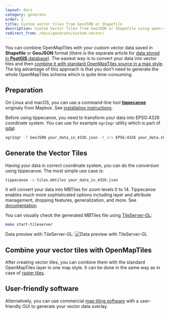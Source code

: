 ```yaml
---
layout: docs
category: generate
order: 2
title: Custom vector tiles from GeoJSON or Shapefile
description: Custom Vector Tiles from GeoJSON or Shapefile using open-source tools
redirect_from: /docs/generate/custom-vector/
---
```


You can combine OpenMapTiles with your custom vector data saved in **Shapefile** or **GeoJSON** format (there is the separate article for [data stored in **PostGIS** database](/docs/generate/custom-vector-from-postgis/)). The easiest way is to convert your data into vector tiles and then [combine it with standard OpenMapTiles source in a map style](https://openmaptiles.org/docs/raster/custom-raster/#prepare-map-style). The big advantage of this approach is that you don't need to generate the whole OpenMapTiles schema which is quite time-consuming.

## Preparation

On Linux and macOS, you can use a command-line tool [**tippecanoe**](https://github.com/felt/tippecanoe) originaly from Mapbox. See [installation instructions](https://github.com/felt/tippecanoe?tab=readme-ov-file#installation).

Before using tippecanoe, you need to transform your data into EPSG:4326 coordinate system. You can use for example `ogr2ogr` utility which is part of [gdal](http://www.gdal.org/):

```bash
ogr2ogr -f GeoJSON your_data_in_4326.json -t_srs EPSG:4326 your_data.shp
```

## Generate the Vector Tiles

Having your data in correct coordinate system, you can do the conversion using tippecanoe. The most simple use case is:

```bash
tippecanoe -o tiles.mbtiles your_data_in_4326.json
```

It will convert your data into MBTiles for zoom levels 0 to 14. Tippecanoe enables much more sophisticated options including layer and attribute management, dropping features, generalization, and more. See [documentation](https://github.com/felt/tippecanoe?tab=readme-ov-file#cookbook).

You can visually check the generated MBTiles file using [TileServer-GL](/docs/host/tileserver-gl/):

```bash
make start-tileserver
```

Data preview with TileServer-GL:
<img src='/img/custom-vector-tileserver-gl.png' alt='Data preview with TileServer-GL' />

## Combine your vector tiles with OpenMapTiles

After creating vector tiles, you can combine them with the standard OpenMapTiles layer in one map style. It can be done in the same way as in case of [raster tiles](/docs/raster/custom-raster/#prepare-map-style).

## User-friendly software

Alternatively, you can use commercial [map tiling software](https://www.maptiler.com/desktop/) with a user-friendly GUI to generate your vector data overlay.
